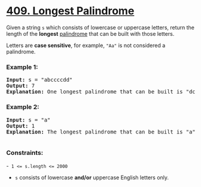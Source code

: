 # [409. Longest Palindrome](https://leetcode.com/problems/longest-palindrome)

Given a string <code>s</code> which consists of lowercase or uppercase letters, return the length of the <strong>longest</strong> [palindrome](https://en.wikipedia.org/wiki/Palindrome)
that can be built with those letters.

Letters are <strong>case sensitive</strong>, for example, <code>"Aa"</code> is not considered a palindrome.

### **Example 1:**
<pre>
<strong>Input:</strong> s = "abccccdd"
<strong>Output:</strong> 7
<strong>Explanation:</strong> One longest palindrome that can be built is "dccaccd", whose length is 7.
</pre>
### **Example 2:**
<pre>
<strong>Input:</strong> s = "a"
<strong>Output:</strong> 1
<strong>Explanation:</strong> The longest palindrome that can be built is "a", whose length is 1.
 </pre>

### **Constraints:**

-<code> 1 <= s.length <= 2000</code>
- <code>s</code> consists of lowercase <strong>and/or</strong> uppercase English letters only.

